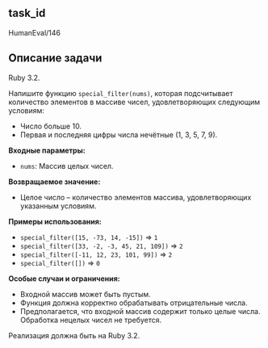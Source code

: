 ## task_id
HumanEval/146

## Описание задачи
Ruby 3.2.

Напишите функцию `special_filter(nums)`, которая подсчитывает количество элементов в массиве чисел, удовлетворяющих следующим условиям:

* Число больше 10.
* Первая и последняя цифры числа нечётные (1, 3, 5, 7, 9).

**Входные параметры:**

* `nums`: Массив целых чисел.

**Возвращаемое значение:**

* Целое число – количество элементов массива, удовлетворяющих указанным условиям.

**Примеры использования:**

* `special_filter([15, -73, 14, -15])` => `1`
* `special_filter([33, -2, -3, 45, 21, 109])` => `2`
* `special_filter([-11, 12, 23, 101, 99])` => `2`
* `special_filter([])` => `0`


**Особые случаи и ограничения:**

* Входной массив может быть пустым.
* Функция должна корректно обрабатывать отрицательные числа.
*  Предполагается, что входной массив содержит только целые числа.  Обработка нецелых чисел не требуется.


Реализация должна быть на Ruby 3.2.

